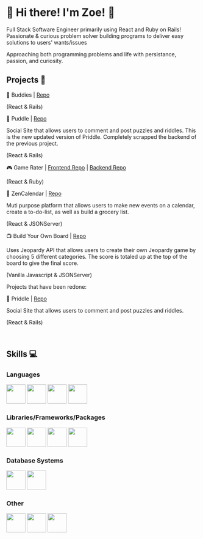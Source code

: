 # 👋 Hi there! I'm Zoe! 👋

Full Stack Software Engineer primarily using React and Ruby on Rails! Passionate & curious problem solver building programs to deliver easy solutions to users' wants/issues

Approaching both programming problems and life with persistance, passion, and curiosity.

## Projects 🎨

:paw_prints: Buddies | [Repo](https://github.com/ZoeJ0504/Buddies)

(React & Rails)

:jigsaw: Puddle | [Repo](https://github.com/ZoeJ0504/Puddle)

Social Site that allows users to comment and post puzzles and riddles. This is the new updated version of Priddle. Completely scrapped the backend of the previous project.

(React & Rails)



:video_game: Game Rater | [Frontend Repo](https://github.com/ZoeJ0504/phase-3-project-frontend) | [Backend Repo](https://github.com/ZoeJ0504/phase-3-project-backend)

(React & Ruby)

:calendar: ZenCalendar | [Repo](https://github.com/ZoeJ0504/ZenCalendarTake2)

Muti purpose platform that allows users to make new events on a calendar, create a to-do-list, as well as build a grocery list.

(React & JSONServer)

📺 Build Your Own Board | [Repo](https://github.com/ZoeJ0504/Build-Your-Own-Board)

Uses Jeopardy API that allows users to create their own Jeopardy game by choosing 5 different categories. The score is totaled up at the top of the board to give the final score.

(Vanilla Javascript & JSONServer)

Projects that have been redone: 

:jigsaw: Priddle | [Repo](https://github.com/ZoeJ0504/Priddle)

Social Site that allows users to comment and post puzzles and riddles.

(React & Rails)

 
## Skills 💻
### Languages
<p>
 <img src="https://cdn.jsdelivr.net/gh/devicons/devicon/icons/css3/css3-original.svg" width="50px"/>
 <img src="https://cdn.jsdelivr.net/gh/devicons/devicon/icons/html5/html5-original.svg" width="50px"/>
  <img src="https://cdn.jsdelivr.net/gh/devicons/devicon/icons/javascript/javascript-original.svg" width="50px"/>
 <img src="https://cdn.jsdelivr.net/gh/devicons/devicon/icons/ruby/ruby-original.svg" width="50px"/>
  </p>        

### Libraries/Frameworks/Packages
<p>
<img src="https://cdn.jsdelivr.net/gh/devicons/devicon/icons/bootstrap/bootstrap-original.svg" width="50px"/>
 <img src="https://cdn.jsdelivr.net/gh/devicons/devicon/icons/materialui/materialui-original.svg" width="50px"/> 
  <img src="https://cdn.jsdelivr.net/gh/devicons/devicon/icons/react/react-original.svg" width="50px"/>
  <img src="https://cdn.jsdelivr.net/gh/devicons/devicon/icons/rails/rails-original-wordmark.svg" width="50px"/> 
</p>



### Database Systems
<p>
<img src="https://cdn.jsdelivr.net/gh/devicons/devicon/icons/postgresql/postgresql-original.svg" width="50px" />
<img src="https://cdn.jsdelivr.net/gh/devicons/devicon/icons/sqlite/sqlite-original.svg" width="50px"/>
</p>


### Other
<p>
<img src="https://cdn.jsdelivr.net/gh/devicons/devicon/icons/heroku/heroku-original.svg" width="50px"/>
<img src="https://cdn.jsdelivr.net/gh/devicons/devicon/icons/npm/npm-original-wordmark.svg" width="50px"/>
<img src="https://user-images.githubusercontent.com/7853266/44114706-9c72dd08-9fd1-11e8-8d9d-6d9d651c75ad.png" width="50px"/>
</p>

